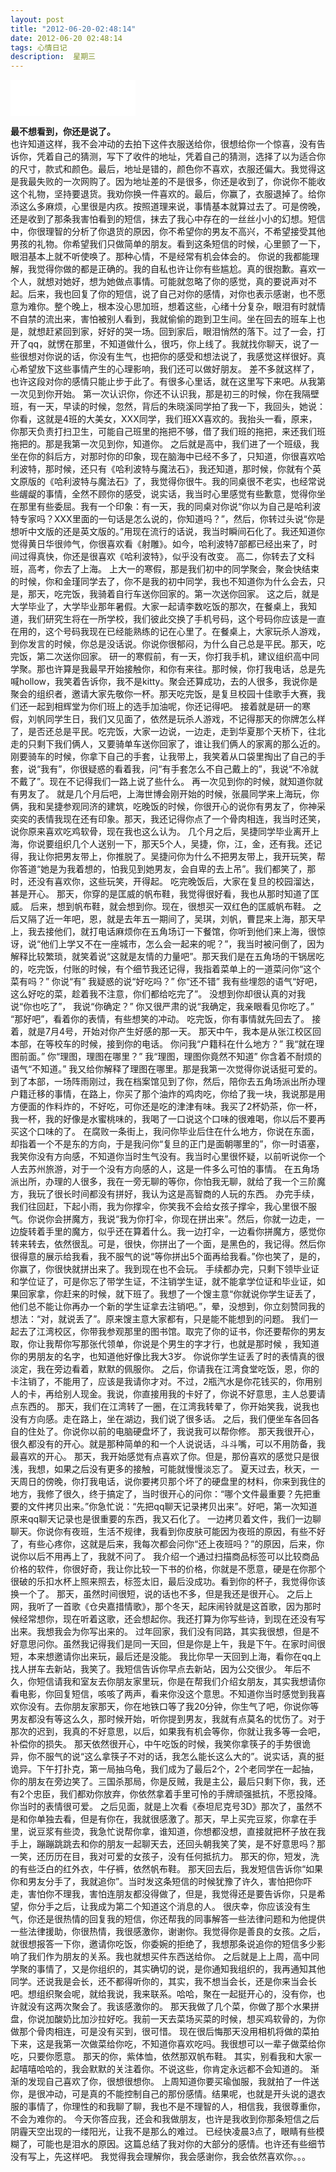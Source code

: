 ```yaml
---
layout: post
title: "2012-06-20-02:48:14"
date: 2012-06-20 02:48:14
tags: 心情日记
description:  星期三
---
```


<!--
<embed src="http://antiserver.kuwo.cn/anti.s?useless=/resource/&format=mp3&rid=MUSIC_981609&response=res&type=convert_url&" autostart = "true" width="330" height="86" >
<audio  controls>
  <source src="/assets/aidekeneng.mp3" type="audio/mpeg">
  Your browser does not support the audio element.
</audio>

<audio muted controls loop autoplay>
  <source src="http://antiserver.kuwo.cn/anti.s?useless=/resource/&format=mp3&rid=MUSIC_981609&response=res&type=convert_url&" type="audio/mpeg">
  Your browser does not support the audio element.
</audio>
-->

<embed src="/assets/aidekeneng.mp3" autostart = "true" width="200" height="58">

**最不想看到，你还是说了。**  
也许知道这样，我不会冲动的去拍下这件衣服送给你，很想给你一个惊喜，没有告诉你，凭着自己的猜测，写下了收件的地址，凭着自己的猜测，选择了以为适合你的尺寸，款式和颜色。最后，地址是错的，颜色你不喜欢，衣服还偏大。我觉得这是我最失败的一次网购了。因为地址差的不是很多，你还是收到了，你说你不能收这个礼物，坚持要退货。我劝你换一件喜欢的。最后，你赢了，衣服退掉了。给你添这么多麻烦，心里很是内疚。按照道理来说，事情基本就算过去了。可是傍晚，还是收到了那条我害怕看到的短信，抹去了我心中存在的一丝丝小小的幻想。短信中，你很理智的分析了你退货的原因，你不希望你的男友不高兴，不希望接受其他男孩的礼物。你希望我们只做简单的朋友。看到这条短信的时候，心里颤了一下，眼泪基本上就不听使唤了。那种心情，不是经常有机会体会的。
你说的我都能理解，我觉得你做的都是正确的。我的自私也许让你有些尴尬。真的很抱歉。喜欢一个人，就想对她好，想为她做点事情。可能就忽略了你的感觉，真的要说声对不起。后来，我也回复了你的短信，说了自己对你的感情，对你也表示感谢，也不愿意为难你。整个晚上，根本没心思加班，想着这些，心绪十分复杂，眼泪有时就情不自禁的流出来，害怕被别人看到，我就偷偷的跑到卫生间。坐在回去的班车上也是，就想赶紧回到家，好好的哭一场。回到家后，眼泪悄然的落下。过了一会，打开了qq，就愣在那里，不知道做什么，很巧，你上线了。我就找你聊天，说了一些很想对你说的话，你没有生气，也把你的感受和想法说了，我感觉这样很好。真心希望放下这些事情产生的心理影响，我们还可以做好朋友。
差不多就这样了，也许这段对你的感情只能止步于此了。有很多心里话，就在这里写下来吧。从我第一次见到你开始。
第一次认识你，你还不认识我，那是初三的时候，你在我隔壁班，有一天，早读的时候，忽然，背后的朱晓溪同学拍了我一下，我回头，她说：你看，这就是4班的大美女，XXX同学，我们班XX喜欢的。我抬头一看，原来，你那天负责打扫卫生，可能自己班里的拖把不够，借了我们班的拖把，来还我们班拖把的。那是我第一次见到你，知道你。
之后就是高中，我们进了一个班级，我坐在你的斜后方，对那时你的印象，现在脑海中已经不多了，只知道，你很喜欢哈利波特，那时候，还只有《哈利波特与魔法石》，我还知道，那时候，你就有个英文原版的《哈利波特与魔法石》了，我觉得你很牛。我的同桌很不老实，也经常说些龌龊的事情，全然不顾你的感受，说实话，我当时心里感觉有些歉意，觉得你坐在那里有些委屈。我有一个印象：有一天，我的同桌对你说“你以为自己是哈利波特专家吗？XXX里面的一句话是怎么说的，你知道吗？”，然后，你转过头说“你是想听中文版的还是英文版的。”用现在流行的话说，我当时瞬间石化了。我还知道你觉得黄日华很帅气，你很喜欢看《射雕》。如今，哈利波特7部都已经出来了，时间过得真快，你还是很喜欢《哈利波特》，似乎没有改变。
高二，你转去了文科班，高考，你去了上海。
上大一的寒假，那是我们初中的同学聚会，聚会快结束的时候，你和金瑾同学去了，你不是我的初中同学，我也不知道你为什么会去，只是，那天，吃完饭，我骑着自行车送你回家的。第一次送你回家。
这之后，就是大学毕业了，大学毕业那年暑假。大家一起请李数吃饭的那次，在餐桌上，我知道，我们研究生将在一所学校，我们彼此交换了手机号码，这个号码你应该是一直在用的，这个号码我现在已经能熟练的记在心里了。在餐桌上，大家玩杀人游戏，到你发言的时候，你总是没话说。你说你很郁闷，为什么自己总是平民。那天，吃完饭，第二次送你回家。
研一的寒假前，有一天，你打我手机，建议组织高中同学聚。那也许算是我最早开始接触你，和你有来往。那时候，你打我电话，总是先喊hollow，我笑着告诉你，我不是kitty。聚会还算成功，去的人很多，我说你是聚会的组织者，邀请大家先敬你一杯。那天吃完饭，是复旦校园十佳歌手大赛，我们还一起到相辉堂为你们班上的选手加油呢，你还记得吧。
接着就是研一的寒假，刘帆同学生日，我们又见面了，依然是玩杀人游戏，不记得那天的你牌怎么样了，是否还总是平民。吃完饭，大家一边说，一边走，走到华夏那个天桥下，往北走的只剩下我们俩人，又要骑单车送你回家了，谁让我们俩人的家离的那么近的。刚要骑车的时候，你拿下自己的手套，让我带上，我笑着从口袋里掏出了自己的手套，说“我有”，你很疑惑的看着我，问“有手套怎么不自己戴上的”，我说“不冷就不戴了”。现在不记得我们一路上说了些什么。
再一次见到你的时候，就知道你就有男友了。
就是几个月后吧，上海世博会刚开始的时候，张晨同学来上海玩，你俩，我和吴捷参观同济的建筑，吃晚饭的时候，你很开心的说你有男友了，你神采奕奕的表情我现在还有印象。那天，我还记得你点了一个骨肉相连，我当时还笑，说你原来喜欢吃鸡软骨，现在我也这么认为。
几个月之后，吴捷同学毕业离开上海，你说要组织几个人送别一下，那天5个人，吴捷，你，江，金，还有我。还记得，我让你把男友带上，你推脱了。吴捷问你为什么不把男友带上，我开玩笑，帮你答道“她是为我着想的，怕我见到她男友，会自卑的去上吊”。我们都笑了，那时，还没有喜欢你，这些玩笑，开得起。
吃完晚饭后，大家在复旦的校园溜达，甚是开心。
那天，你穿的是匡威的帆布鞋，我觉得很好看，我也从那时知道了匡威。
后来，想到帆布鞋，就会想到你。现在，很想买一双红色的匡威帆布鞋。
之后又隔了近一年吧，恩，就是去年五一期间了，吴琪，刘帆，曹昆来上海，那天早上，我去接他们，就打电话麻烦你在五角场订一下餐馆，你听到他们来上海，很惊讶，说“他们上学又不在一座城市，怎么会一起来的呢？”，我当时被问倒了，因为解释比较繁琐，就笑着说“这就是友情的力量吧”。那天我们是在五角场的干锅居吃的，吃完饭，付账的时候，有个细节我还记得，我指着菜单上的一道菜问你“这个菜有吗？”
你说“有”
我疑惑的说“好吃吗？”
你“还不错”
我有些埋怨的语气“好吧，这么好吃的菜，趁着我不注意，你们都给吃完了”。
没想到你却很认真的对我说“你也吃了”，
我说“你确定？”
你又很严肃的说“我确定，我亲眼看见你吃了。”
“那好吧”，看着你的表情，有些想笑的冲动。
吃完饭，你有事情就先回去了。
接着，就是7月4号，开始对你产生好感的那一天。
那天中午，我本是从张江校区回本部，在等校车的时候，接到你的电话。
你问我“户籍科在什么地方？”
我“就在理图前面。”
你“理图，理图在哪里？”
我“理图，理图你竟然不知道”
你含着不耐烦的语气“不知道。”
我又给你解释了理图在哪里。那是我第一次觉得你说话挺可爱的。
到了本部，一场阵雨刚过，我在档案馆见到了你，然后，陪你去五角场派出所办理户籍迁移的事情，在路上，你买了那个油炸的鸡肉吃，你给了我一块，我说那是用方便面的作料炸的，不好吃，可你还是吃的津津有味。我买了2杯奶茶，你一杯，我一杯，我的好像是水蜜桃味的，我喝了一口说这个口味的很难喝，你以后不要再买这个口味的了。
在腐败一条街上，我问你毕业后住在什么地方，你说在东面，却指着一个不是东的方向，于是我问你“复旦的正门是面朝哪里的”，你一时语塞，我笑你没有方向感，不知道你当时生气没有。我当时心里很怀疑，以前听说你一个人去苏州旅游，对于一个没有方向感的人，这是一件多么可怕的事情。
在五角场派出所，办理的人很多，我在一旁无聊的等你，你怕我无聊，就给了我一个三阶魔方，我玩了很长时间都没有拼好，我认为这是高智商的人玩的东西。
办完手续，我们往回赶，下起小雨，我为你撑伞，你笑我不会给女孩子撑伞，我心里很不服气。你说你会拼魔方，我说“我为你打伞，你现在拼出来”。然后，你就一边走，一边旋转着手里的魔方，似乎还在算着什么。我一边打伞，一边看你拼魔方，感觉你转来转去，依然很乱。可是，很快，你拼出了一个面，是黑色的，我记得。然后你很得意的展示给我看，我不服气的说“等你拼出5个面再给我看。”你也笑了，是的，你赢了，你很快就拼出来了。我到现在也不会玩。
手续都办完，只剩下领毕业证和学位证了，可是你忘了带学生证，不注销学生证，就不能拿学位证和毕业证，如果回家拿，你赶来的时候，就下班了。我想了一个馊主意“你就说你学生证丢了，他们总不能让你再办一个新的学生证拿去注销吧。”，晕，没想到，你立刻赞同我的想法：“对，就说丢了”。原来馊主意大家都有，只是能不能想到的问题。
我们一起去了江湾校区，你带我参观那里的图书馆。取完了你的证书，你还要帮你的男友取，你让我帮你写那张代领单，你说是个男生的字才行，也就是那时候 ，我知道你的男朋友的名字，也知道他好像比我大3岁。
你说你学生证丢了时的表情真的很淡定，我在旁边看着，默默的佩服你。
之后，你请我在江湾食堂吃饭，恩，你的卡注销了，不能用了，应该是我请你才对。不过，2瓶汽水是你花钱买的，你用别人的卡，再给别人现金。我说，你直接用我的卡好了，你说不好意思，主人总要请点东西的。
那天，我们在江湾转了一圈，在江湾我转晕了，你开始笑我，说我也没有方向感。走在路上，坐在湖边，我们说了很多话。
之后，我们便坐车各回各自的住处了。你说你以前的电脑硬盘坏了，我说我可以帮你修。
那天我很开心，很久都没有的开心。就是那种简单的和一个人说说话，斗斗嘴，可以不用防备，我最喜欢的开心。
那天，我开始感觉有点喜欢了你。但是，那份喜欢的感觉只是很浅，我想，如果之后没有更多的接触，可能就慢慢淡忘了。
夏天过去，秋天，一天周日的傍晚，你打我电话，说你要拷贝那个坏了的硬盘里的材料，你来到我住的地方，我修了很久，终于搞定了，当时很开心的问你：“哪个文件最重要？先把重要的文件拷贝出来。”你急忙说：“先把qq聊天记录拷贝出来”。好吧，第一次知道原来qq聊天记录也是很重要的东西，我又石化了。
一边拷贝着文件，我们一边聊聊天。你说你有夜班，生活不规律，我看到你皮肤可能因为夜班的原因，有些不好了，有些心疼你，这就是后来，我每次都会问你“还上夜班吗？”的原因，后来，你说你以后不用再上了，我就不问了。
我介绍一个通过扫描商品标签可以比较商品价格的软件，你很好奇，我让你比较一下书的价格，你就是不愿意，硬是在你那个很破的乐扣水杯上照来照去，标签太旧，最后没成功。看到你的杯子，我觉得你该换一个了。
那天，虽然时间很短，说的话也不多，但是我还是很开心。
之后上网，我听了一首歌《仓央嘉措情歌》，那个冬天，起床闹铃就是这首歌，因为那时候经常想你，现在听着这歌，还会想起你。我还打算为你写些诗，到现在还没有写出来。我想我会为你写出来的。
过年回家，我们没有同路，其实我很想，但是不好意思问你。虽然我记得我们是同一天回，但是你是上午，我是下午。在家时间很短，本来想邀请你出来玩，最后还是没能。
我比你早一天回到上海，看你在qq上找人拼车去新站，我笑了。我短信告诉你早点去新站，因为公交很少。
年后不久，你短信请我和室友去你朋友家里玩，你是在帮我们介绍女朋友，其实我想请你看电影，你回复短信，咳咳了两声，看来你没这个意思。不知道你当时感觉到我喜欢你没有。去你朋友家那天，你在地铁口等了我20分钟，你生气了吧，你说你等男友都没有等这么久，那时候开始，听你提到男友，我就有点莫名的忧伤了。对于那次的迟到，我真的不好意思，以后，如果我有机会等你，你就让我多等一会吧，补偿你的损失。
那天依然很开心，中午吃饭的时候，我笑你拿筷子的手势很诡异，你不服气的说“这么拿筷子不对的话，我怎么能长这么大的”。说实话，真的挺诡异。下午打扑克，第一局抽乌龟，我们成为了最后2个，2个老同学在一起抽，你的朋友在旁边笑了。三国杀那局，你是反贼，我是主公，最后只剩下你，我，还有2个忠臣，我们都劝你放弃，你依然拿着手里可怜的手牌顽强抵抗，不愿投降。你当时的表情很可爱。
之后见面，就是上次看《泰坦尼克号3D》那次了，虽然不是和你单独去看，但是有你在，我就很感激了。那天，早上买完豆浆，你拿在手里，说豆浆有些烫，我急忙说帮你拿，谁知道，你想都没想，直接就把杯子放在我手上，蹦蹦跳跳去和你的朋友一起聊天去，还回头朝我笑了笑，是不好意思吗？那一笑，还历历在目，我对可爱的女孩子，没有任何抵抗力。
那天的你，短发，洗的有些泛白的红外衣，牛仔裤，依然帆布鞋。
那天回去后，我发短信告诉你“如果你和男友分手了，我就追你”。当时发这条短信的时候犹豫了许久，害怕把你吓走，害怕你不理我，害怕连朋友都没得做了，但是，我觉得还是要告诉你，只是希望，你分手之后，让我成为第二个知道这个消息的人。
很庆幸，你应该没有生气，你还是很热情的回复我的短信，你还帮我的同事解答一些法律问题和为他提供一些法律援助，你很热情，我很感激你，谢谢你。我觉得你是善良的女孩。之后，就很想报答一下你，邀请你吃饭，你委婉的拒绝了，我想那条说追你的短信多少影响了我们作为朋友的关系。我也就想买件东西送给你。
之后就是上上周，高中同学聚的事情了，又是你组织的，其实确切的说，是你通知我组织的，我再通知其他同学。还说我是会长，还不都得听你的，其实，我不想当会长，还是你来当会长吧。想组织聚会呢，就给我说，我来联系。哈哈，聚在一起挺开心的，没有你，也许就没有这两次聚会了。我该感激你的。
那天我做了几个菜，你做了那个水果拼盘，你说加酸奶比加沙拉好吃。我前一天去菜场买菜的时候，想买鸡软骨的，为你做那个骨肉相连，可是没有买到，很可惜。
现在很后悔那天没用相机将做的菜拍下来，这是我第一次做菜给你吃，不知道你喜欢吃吗。我很想可以一辈子做菜给你吃，只要你愿意。
那天的你，紫体恤，依然那双帆布鞋。
其实，别看我和大家一起嘻嘻哈哈的，我会默默的关注着你。不说这些，你肯定永远都不会知道的。
渐渐的发现自己喜欢了你，很想很想你。
上周知道你要买瑜伽服，我就拍了一件送你，是很冲动，可是真的不能控制自己的那份感情。结果呢，也就是开头说的退衣服的事情了，你理性的和我聊了聊，我也不是不理智的人，相信我，我很尊重你，不会为难你的。
今天你答应我，还会和我做朋友，也许是我收到你那条短信之后阴霾天空出现的一缕阳光，让我不是那么的难过。
已经快凌晨3点了，眼睛有些模糊了，可能也是泪水的原因。这篇总结了我对你的大部分的感情。也许还有些细节没有写上，先这样吧。
我觉得我会理解你，我会感谢你，我会依然喜欢你。。。
